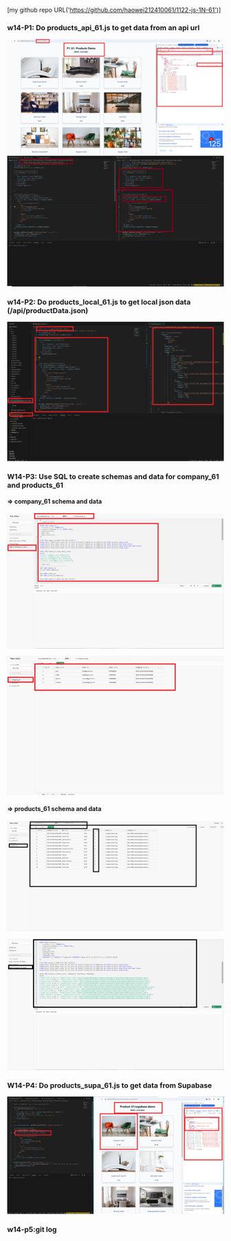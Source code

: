 [my github repo URL('https://github.com/haowei212410061/1122-js-1N-61')]

### w14-P1: Do products_api_61.js to get data from an api url 

![](w14-p1-1.png)
![](w14-p1-2.png)

### w14-P2: Do products_local_61.js to get local json data (/api/productData.json) 
![](w14-p2.png)


### W14-P3: Use SQL to create schemas and data for company_61 and products_61
 
#### => company_61 schema and data
 
![](w14-p3-1.png)
 
![](w14-p3-2.png)
 
#### => products_61 schema and data
 
![](w14-p3-3.png)
 
![](w14-p3-4.png)
 

### W14-P4: Do products_supa_61.js to get data from Supabase
 

![](w14-p4.png)


### w14-p5:git log

```


```
